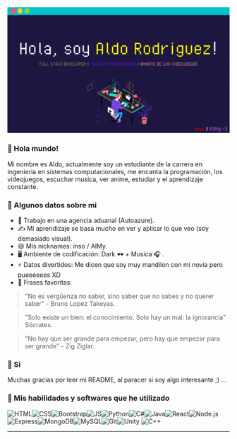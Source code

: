 <img src="miGif.gif" alt="Here is a little bit about me!">


### 👋 Hola mundo!

Mi nombre es Aldo, actualmente soy un estudiante de la carrera en ingenieria en sistemas computacionales, me encanta la programación, los videojuegos, escuchar musica, ver anime, estudiar y el aprendizaje constante.

### 🧐 Algunos datos sobre mi
- 💼 Trabajo en una agencia aduanal (Autoazure).
- ✍️ Mi aprendizaje se basa mucho en ver y aplicar lo que veo (soy demasiado visual).
- 😄 Mis nicknames: inso / AlMy.
- 🖥️ Ambiente de codificación: Dark 🕶️ + Musica 🎧 .
- ⚡ Datos divertidos: Me dicen que soy muy mandilon con mi novia pero pueeeeees XD
- 💬 Frases favoritas: 

> "No es vergüenza no saber, sino saber que no sabes y no querer saber" - Bruno Lopez Takeyas.

> "Solo existe un bien: el conocimiento. Solo hay un mal: la ignorancia" Sócrates.

> "No hay que ser grande para empezar, pero hay que empezar para ser grande" - Zig Ziglar.

### 👼 Si
Muchas gracias por leer mi README, al paracer si soy algo interesante ;) ...

### 🧰 Mis habilidades y softwares que he utilizado
![HTML](https://img.shields.io/badge/-html5-E34F26?&style=for-the-badge&logo=html5&logoColor=white)![CSS](https://img.shields.io/badge/-css3-1572B6?&style=for-the-badge&logo=css3&logoColor=white)![Bootstrap](https://img.shields.io/badge/-Bootstrap-7952B3?&style=for-the-badge&logo=bootstrap&logoColor=white)![JS](https://img.shields.io/badge/-javascript-F7DF1E?&style=for-the-badge&logo=javascript&logoColor=black)![Python](https://img.shields.io/badge/-Python-3776AB?&style=for-the-badge&logo=python&logoColor=yellow)![C#](https://img.shields.io/badge/-C%20Sharp-white?&style=for-the-badge&logo=c%20sharp&logoColor=239120)![Java](https://img.shields.io/badge/-Java-007396?&style=for-the-badge&logo=java&logoColor=white)![React](https://img.shields.io/badge/-ReactJS-grey?&style=for-the-badge&logo=react&logoColor=61DAFB)![Node.js](https://img.shields.io/badge/-Node.js-black?&style=for-the-badge&logo=node.js&logoColor=339933)![Express](https://img.shields.io/badge/-Express-grey?&style=for-the-badge&logo=express&logoColor=white)![MongoDB](https://img.shields.io/badge/-MongoDB-white?&style=for-the-badge&logo=mongodb&logoColor=47A248)![MySQL](https://img.shields.io/badge/-MySQL-4479A1?&style=for-the-badge&logo=mysql&logoColor=white)![Git](https://img.shields.io/badge/-Git-F05032?&style=for-the-badge&logo=git&logoColor=white)![Unity](https://img.shields.io/badge/-Unity-000000?&style=for-the-badge&logo=unity&logoColor=white)
![C++](https://img.shields.io/badge/-C++-BADGE?&style=for-the-badge&logo=c++&logoColor=31a8ff)

------


